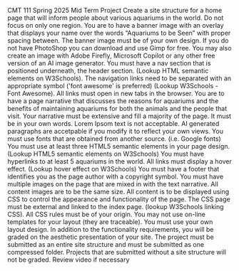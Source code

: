 CMT 111 
Spring 2025
 Mid Term Project
 Create a site structure for a home page that will inform people about various 
aquariums in the world.  Do not focus on only one region.
 You are to have a banner image with an overlay that displays your name over 
the words “Aquariums to be Seen” with proper spacing between.  The banner 
image must be of your own design.  If you do not have PhotoShop you can 
download and use Gimp for free. You may also create an image with Adobe 
Firefly, Microsoft Copilot or any other free version of an AI image generator.
 You must have a nav section that is positioned underneath, the header section.
 (Lookup HTML semantic elements on W3Schools).  The navigation links need to 
be separated with an appropriate symbol ('font awesome' is preferred) (Lookup 
W3Schools - Font Awesome).
 All links must open in new tabs in the browser.
 You are to have a page narrative that discusses the reasons for aquariums and 
the benefits of maintaining aquariums for both the animals and the people that 
visit. Your narrative must be extensive and fill a majority of the page. It must be 
in your own words.  Lorem Ipsom text is not acceptable. AI generated 
paragraphs are accetpable if you modify it to reflect your own views.
 You must use fonts that are obtained from another source. (i.e. Google fonts)
 You must use at least three HTML5 semantic elements in your page design. 
(Lookup HTML5 semantic elements on W3Schools) 
You must have hyperlinks to at least 5 aquariums in the world.  All links must 
display a hover effect.  (Lookup hover effect on W3Schools) You must have a 
footer that identifies you as the page author with a copyright symbol.  You 
must have multiple images on the page that are mixed in with the text 
narrative.  All content images are to be the same size.
All content is to be displayed using CSS to control the appearance and 
functionality of the page.  The CSS page must be external and linked to the 
index page. (lookup W3Schools linking CSS). All CSS rules must be of your 
origin.
 You may not use on-line templates for your layout (they are traceable).  You 
must use your own layout design.
 In addition to the functionality requirements, you will be graded on the 
aesthetic presentation of your site.
 The project must be submitted as an entire site structure and must be 
submitted as one compressed folder.  Projects that are submitted without 
a site structure will not be graded.
 Review video if necessary
